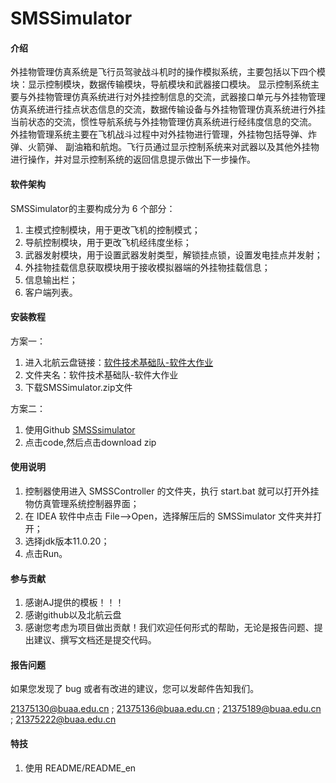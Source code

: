 # SMSSimulator

#### 介绍
外挂物管理仿真系统是飞行员驾驶战斗机时的操作模拟系统，主要包括以下四个模块：显示控制模块，数据传输模块，导航模块和武器接口模块。 显示控制系统主要与外挂物管理仿真系统进行对外挂控制信息的交流，武器接口单元与外挂物管理仿真系统进行挂点状态信息的交流，数据传输设备与外挂物管理仿真系统进行外挂当前状态的交流，惯性导航系统与外挂物管理仿真系统进行经纬度信息的交流。 外挂物管理系统主要在飞机战斗过程中对外挂物进行管理，外挂物包括导弹、炸弹、火箭弹、 副油箱和航炮。飞行员通过显示控制系统来对武器以及其他外挂物进行操作，并对显示控制系统的返回信息提示做出下一步操作。

#### 软件架构
SMSSimulator的主要构成分为 6 个部分： 
1. 主模式控制模块，用于更改飞机的控制模式； 
2. 导航控制模块，用于更改飞机经纬度坐标；
3. 武器发射模块，用于设置武器发射类型，解锁挂点锁，设置发电挂点并发射；
4. 外挂物挂载信息获取模块用于接收模拟器端的外挂物挂载信息；
5. 信息输出栏；
6. 客户端列表。


#### 安装教程
方案一：
1. 进入北航云盘链接：[软件技术基础队-软件大作业](https://bhpan.buaa.edu.cn/link/AAD9DEA1263FA1425A918677409097DC1D) 
2. 文件夹名：软件技术基础队-软件大作业
3. 下载SMSSimulator.zip文件
 
 方案二：
1. 使用Github [SMSSsimulator](https://github.com/dreamfortuna/SMSSimulator)
2. 点击code,然后点击download zip

#### 使用说明
1.  控制器使用进入 SMSSController 的文件夹，执行 start.bat 就可以打开外挂物仿真管理系统控制器界面；
2.  在 IDEA 软件中点击 File—>Open，选择解压后的 SMSSimulator 文件夹并打开；
3.  选择jdk版本11.0.20；
4.  点击Run。

#### 参与贡献
1. 感谢AJ提供的模板！！！
2. 感谢github以及北航云盘
3. 感谢您考虑为项目做出贡献！我们欢迎任何形式的帮助，无论是报告问题、提出建议、撰写文档还是提交代码。

#### 报告问题
如果您发现了 bug 或者有改进的建议，您可以发邮件告知我们。

21375130@buaa.edu.cn ; 21375136@buaa.edu.cn ; 21375189@buaa.edu.cn ; 21375222@buaa.edu.cn
#### 特技
1.  使用 README/README_en

